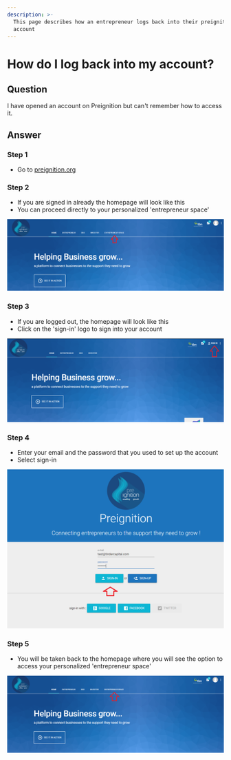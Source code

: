 ```yaml
---
description: >-
  This page describes how an entrepreneur logs back into their preignition
  account
---
```


# How do I log back into my account?

## Question

I have opened an account on Preignition but can't remember how to access it.

## Answer

### Step 1

* Go to [preignition.org](https://preignition.org/main/home)

### Step 2

* If you are signed in already the homepage will look like this
* You can proceed directly to your personalized 'entrepreneur space'

![](../.gitbook/assets/image%20%2853%29.png)

### Step 3

* If you are logged out, the homepage will look like this
* Click on the 'sign-in' logo to sign into your account

![](../.gitbook/assets/image%20%2836%29.png)

### Step 4

* Enter your email and the password that you used to set up the account
* Select sign-in

![](../.gitbook/assets/image%20%2827%29.png)

### Step 5

* You will be taken back to the homepage where you will see the option to access your personalized 'entrepreneur space'

![](../.gitbook/assets/image%20%28156%29.png)

